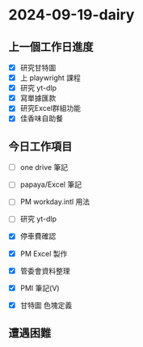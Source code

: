 # 2024-09-19-dairy

## 上一個工作日進度
- [x] 研究甘特圖
- [x] 上 playwright 課程
- [x] 研究 yt-dlp
- [x] 寫單據匯款
- [x] 研究Excel群組功能
- [x] 佳香味自助餐

## 今日工作項目
- [ ] one drive 筆記
- [ ] papaya/Excel 筆記
- [ ] PM workday.intl 用法
- [ ] 研究 yt-dlp
- [x] 停車費確認
- [x] PM Excel 製作
- [x] 管委會資料整理
- [x] PMI 筆記(V)
- [x] 甘特圖 色塊定義


## 遭遇困難


